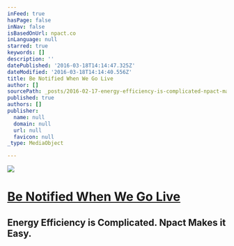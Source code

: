 ```yaml
---
inFeed: true
hasPage: false
inNav: false
isBasedOnUrl: npact.co
inLanguage: null
starred: true
keywords: []
description: ''
datePublished: '2016-03-18T14:14:47.325Z'
dateModified: '2016-03-18T14:14:40.556Z'
title: Be Notified When We Go Live
author: []
sourcePath: _posts/2016-02-17-energy-efficiency-is-complicated-npact-makes-it-easy.md
published: true
authors: []
publisher:
  name: null
  domain: null
  url: null
  favicon: null
_type: MediaObject

---
```

![](https://s3-us-west-2.amazonaws.com/the-grid-img/p/e6e6fe7a14c669c270d2fac92193678dca66f1d0.jpg)

# [Be Notified When We Go Live][0]

## Energy Efficiency is Complicated. Npact Makes it Easy. 

[0]: http://unbouncepages.com/npact-app
